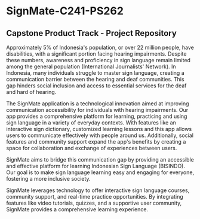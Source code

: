 # SignMate-C241-PS262

## Capstone Product Track - Project Repository

Approximately 5% of Indonesia's population, or over 22 million people, have disabilities, with a significant portion facing hearing impairments. Despite these numbers, awareness and proficiency in sign language remain limited among the general population​ (International Journalists' Network)​. In Indonesia, many individuals struggle to master sign language, creating a communication barrier between the hearing and deaf communities. This gap hinders social inclusion and access to essential services for the deaf and hard of hearing.

The SignMate application is a technological innovation aimed at improving communication accessibility for individuals with hearing impairments. Our app provides a comprehensive platform for learning, practicing and using sign language in a variety of everyday contexts. With features like an interactive sign dictionary, customized learning lessons and this app allows users to communicate effectively with people around us. Additionally, social features and community support expand the app's benefits by creating a space for collaboration and exchange of experiences between users.

SignMate aims to bridge this communication gap by providing an accessible and effective platform for learning Indonesian Sign Language (BISINDO). Our goal is to make sign language learning easy and engaging for everyone, fostering a more inclusive society.

SignMate leverages technology to offer interactive sign language courses, community support, and real-time practice opportunities. By integrating features like video tutorials, quizzes, and a supportive user community, SignMate provides a comprehensive learning experience.

